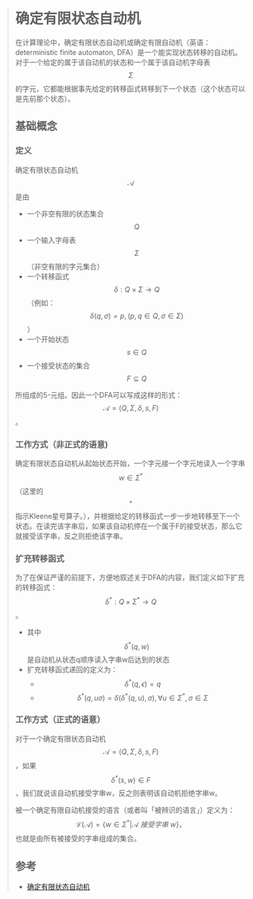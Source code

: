 ># 确定有限状态自动机
>
>在计算理论中，确定有限状态自动机或确定有限自动机（英语：deterministic finite automaton, DFA）是一个能实现状态转移的自动机。对于一个给定的属于该自动机的状态和一个属于该自动机字母表 $$\Sigma$$ 的字元，它都能根据事先给定的转移函式转移到下一个状态（这个状态可以是先前那个状态）。
>
>## 基础概念
>
>### 定义
>
>确定有限状态自动机 $${\mathcal {A}}$$ 是由
>
>* 一个非空有限的状态集合 $$Q$$
>* 一个输入字母表 $$\Sigma$$ （非空有限的字元集合）
>* 一个转移函式 $$\delta :Q\times \Sigma \rightarrow Q$$（例如： $$\delta \left(q,\sigma \right)=p,\left(p,q\in Q,\sigma \in \Sigma \right)$$）
>* 一个开始状态 $$s\in Q$$
>* 一个接受状态的集合 $$F\subseteq Q$$
>
>所组成的5-元组。因此一个DFA可以写成这样的形式： $${\mathcal  {A}}=\left(Q,\Sigma ,\delta ,s,F\right)$$。
>
>### 工作方式（非正式的语意)
>
>确定有限状态自动机从起始状态开始，一个字元接一个字元地读入一个字串 $$w\in \Sigma ^{*}$$（这里的 $${}^{*}$$指示Kleene星号算子。），并根据给定的转移函式一步一步地转移至下一个状态。在读完该字串后，如果该自动机停在一个属于F的接受状态，那么它就接受该字串，反之则拒绝该字串。
>
>### 扩充转移函式
>
>为了在保证严谨的前提下，方便地叙述关于DFA的内容，我们定义如下扩充的转移函式：$$\delta ^{*}:Q\times \Sigma ^{*}\rightarrow Q$$。
>
>* 其中$$\delta ^{*}\left(q,w\right)$$是自动机从状态q顺序读入字串w后达到的状态
>* 扩充转移函式递回的定义为：
>    * $$\delta ^{*}\left(q,\epsilon \right)=q$$
>    * $$ \delta ^{*}\left(q,u\sigma \right)=\delta (\delta ^{*}(q,u),\sigma ),\forall u\in \Sigma ^{*},\sigma \in \Sigma $$
>
>### 工作方式（正式的语意）
>
>对于一个确定有限状态自动机 $${\mathcal  {A}}=\left(Q,\Sigma ,\delta ,s,F\right)$$，如果 $$ \delta ^{*}\left(s,w\right)\in F$$，我们就说该自动机接受字串w，反之则表明该自动机拒绝字串w。
>
>被一个确定有限自动机接受的语言（或者叫「被辨识的语言」）定义为： $${\mathcal  {L}}({\mathcal  {A}})=\{w\in \Sigma ^{*}|{\mathcal  {A}}~接受字串 ~w\}，$$也就是由所有被接受的字串组成的集合。
>
>## 参考
>
>* [确定有限状态自动机](https://zh.wikipedia.org/wiki/确定有限状态自动机)